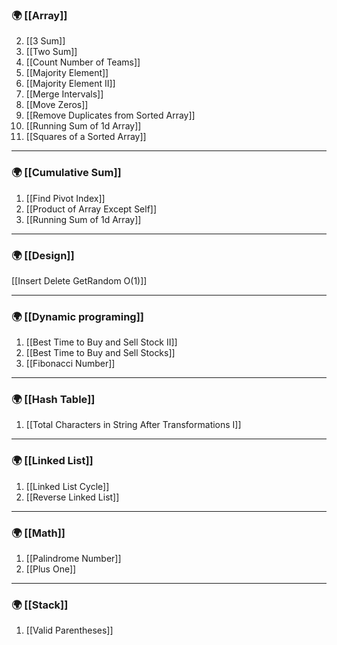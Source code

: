 ### 🌍 [[Array]]

2. [[3 Sum]]
3. [[Two Sum]]
4. [[Count Number of Teams]]
5. [[Majority Element]]
6. [[Majority Element II]] 
7. [[Merge Intervals]]
8. [[Move Zeros]]
9. [[Remove Duplicates from Sorted Array]]
10. [[Running Sum of 1d Array]]
11. [[Squares of a Sorted Array]]
--- 
### 🌍 [[Cumulative Sum]]

1. [[Find Pivot Index]]
2. [[Product of Array Except Self]]
3. [[Running Sum of 1d Array]]

---
### 🌍 [[Design]]
[[Insert Delete GetRandom O(1)]]

---
### 🌍 [[Dynamic programing]]

1. [[Best Time to Buy and Sell Stock II]]
2. [[Best Time to Buy and Sell Stocks]]
3. [[Fibonacci Number]]
--- 
### 🌍 [[Hash Table]]

1. [[Total Characters in String After Transformations I]]
--- 
### 🌍 [[Linked List]]

1. [[Linked List Cycle]]
2. [[Reverse Linked List]]
---
### 🌍 [[Math]]

1. [[Palindrome Number]]
2. [[Plus One]]
---
### 🌍 [[Stack]]

1. [[Valid Parentheses]]